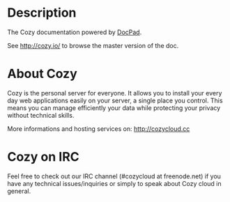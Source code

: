 # Description

The Cozy documentation powered by [DocPad](http://docpad.org).

See http://cozy.io/ to browse the master version of the doc.

# About Cozy

Cozy is the personal server for everyone. It allows you to install your every day web applications
easily on your server, a single place you control. This means you can manage
efficiently your data while protecting your privacy without technical skills.

More informations and hosting services on:
http://cozycloud.cc

# Cozy on IRC

Feel free to check out our IRC channel (#cozycloud at freenode.net) if you have any technical issues/inquiries or simply to speak about Cozy cloud in general.